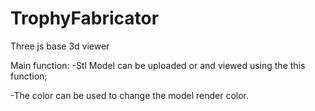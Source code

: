 # TrophyFabricator
Three js base 3d viewer
 
Main function:
-Stl Model can be uploaded or and viewed using the this function;
<script>
      window.onload = function(){
        mad = new Madeleine({
          target: 'target',
          data: 'models/skull.stl',
          path: './src'
        });
 <script>
  include this with the model path to be displayed.
  You can also use a input button to  upload a file using this function;
 <script> 
  Lily.ready({
          target: 'upload',
          file: 'stlFile',
          path: './src'
        });
      }; 
  </script>
  -The color can be used to change the model render color.
  
  
